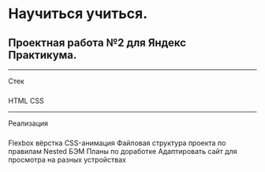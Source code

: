 Научиться учиться.
=====================
Проектная работа №2 для Яндекс Практикума.
-----------------------------------
***
Стек
###
HTML
CSS

***

Реализация
###
Flexbox вёрстка
CSS-анимация
Файловая структура проекта по правилам Nested БЭМ
Планы по доработке
Адаптировать сайт для просмотра на разных устройствах
